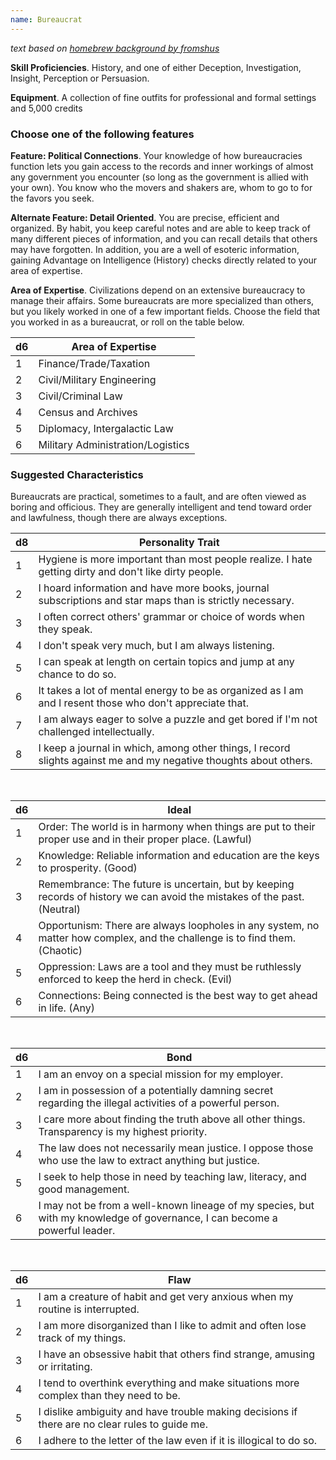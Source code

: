 ```yaml
---
name: Bureaucrat
---
```

_text based on [homebrew background by fromshus](https://www.dndbeyond.com/characters/backgrounds/2108-bureaucrat)_

__Skill Proficiencies__. History, and one of either Deception, Investigation, Insight, Perception or Persuasion.

__Equipment__. A collection of fine outfits for professional and formal settings and 5,000 credits

### Choose one of the following features

__Feature: Political Connections__. Your knowledge of how bureaucracies function lets you gain access to the records and inner
workings of almost any government you encounter (so long as the government is allied with your own). You know who the
movers and shakers are, whom to go to for the favors you seek.

__Alternate Feature: Detail Oriented__. You are precise, efficient and organized. By habit, you keep careful notes and are able to
keep track of many different pieces of information, and you can recall details that others may have forgotten.
In addition, you are a well of esoteric information, gaining Advantage on Intelligence (History) checks directly
related to your area of expertise.

__Area of Expertise__. Civilizations depend on an extensive bureaucracy to manage their affairs. Some bureaucrats are more
specialized than others, but you likely worked in one of a few important fields. Choose the field that you worked in as
a bureaucrat, or roll on the table below.

d6 | Area of Expertise
--- | ---
1 | Finance/Trade/Taxation
2 | Civil/Military Engineering
3 | Civil/Criminal Law
4 | Census and Archives
5 | Diplomacy, Intergalactic Law
6 | Military Administration/Logistics

<div class="hr"></div>

### Suggested Characteristics
Bureaucrats are practical, sometimes to a fault, and are often viewed as boring and officious. They are generally intelligent
and tend toward order and lawfulness, though there are always exceptions.

d8 | Personality Trait
--- | ---
1 | Hygiene is more important than most people realize. I hate getting dirty and don't like dirty people.
2 | I hoard information and have more books, journal subscriptions and star maps than is strictly necessary.
3 | I often correct others' grammar or choice of words when they speak.
4 | I don't speak very much, but I am always listening.
5 | I can speak at length on certain topics and jump at any chance to do so.
6 | It takes a lot of mental energy to be as organized as I am and I resent those who don't appreciate that.
7 | I am always eager to solve a puzzle and get bored if I'm not challenged intellectually.
8 | I keep a journal in which, among other things, I record slights against me and my negative thoughts about others.

<br>

d6 | Ideal
--- | ---
1 | Order: The world is in harmony when things are put to their proper use and in their proper place. (Lawful)
2 | Knowledge: Reliable information and education are the keys to prosperity. (Good)
3 | Remembrance: The future is uncertain, but by keeping records of history we can avoid the mistakes of the past. (Neutral)
4 | Opportunism: There are always loopholes in any system, no matter how complex, and the challenge is to find them. (Chaotic)
5 | Oppression: Laws are a tool and they must be ruthlessly enforced to keep the herd in check. (Evil)
6 | Connections: Being connected is the best way to get ahead in life. (Any)

<br>

d6 | Bond
--- | ---
1 | I am an envoy on a special mission for my employer.
2 | I am in possession of a potentially damning secret regarding the illegal activities of a powerful person.
3 | I care more about finding the truth above all other things. Transparency is my highest priority.
4 | The law does not necessarily mean justice. I oppose those who use the law to extract anything but justice.
5 | I seek to help those in need by teaching law, literacy, and good management.
6 | I may not be from a well-known lineage of my species, but with my knowledge of governance, I can become a powerful leader.

<br>

d6 | Flaw
--- | ---
1 | I am a creature of habit and get very anxious when my routine is interrupted.
2 | I am more disorganized than I like to admit and often lose track of my things.
3 | I have an obsessive habit that others find strange, amusing or irritating.
4 | I tend to overthink everything and make situations more complex than they need to be.
5 | I dislike ambiguity and have trouble making decisions if there are no clear rules to guide me.
6 | I adhere to the letter of the law even if it is illogical to do so.
